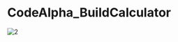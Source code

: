 # CodeAlpha_BuildCalculator

![2](https://github.com/user-attachments/assets/f0cd7bef-bbae-4b24-a53f-4b7d90b06413)
